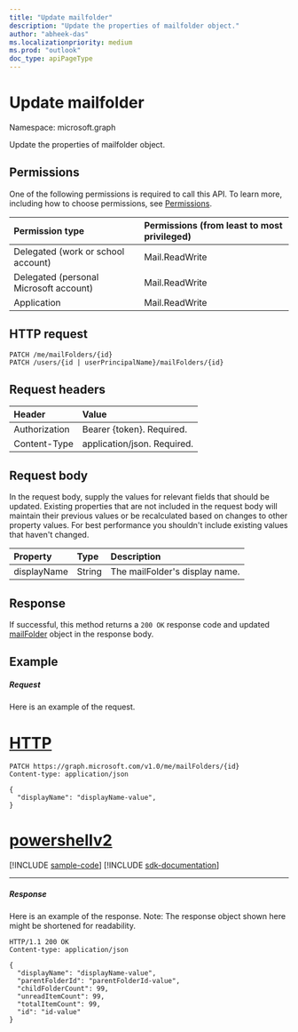```yaml
---
title: "Update mailfolder"
description: "Update the properties of mailfolder object."
author: "abheek-das"
ms.localizationpriority: medium
ms.prod: "outlook"
doc_type: apiPageType
---
```


# Update mailfolder

Namespace: microsoft.graph

Update the properties of mailfolder object.
## Permissions
One of the following permissions is required to call this API. To learn more, including how to choose permissions, see [Permissions](/graph/permissions-reference).

|Permission type      | Permissions (from least to most privileged)              |
|:--------------------|:---------------------------------------------------------|
|Delegated (work or school account) | Mail.ReadWrite    |
|Delegated (personal Microsoft account) | Mail.ReadWrite    |
|Application | Mail.ReadWrite |

## HTTP request
<!-- { "blockType": "ignored" } -->
```http
PATCH /me/mailFolders/{id}
PATCH /users/{id | userPrincipalName}/mailFolders/{id}
```
## Request headers
| Header       | Value |
|:---------------|:--------|
| Authorization  | Bearer {token}. Required.  |
| Content-Type  | application/json. Required.  |

## Request body
In the request body, supply the values for relevant fields that should be updated. Existing properties that are not included in the request body will maintain their previous values or be recalculated based on changes to other property values. For best performance you shouldn't include existing values that haven't changed.

| Property	   | Type	|Description|
|:---------------|:--------|:----------|
|displayName|String|The mailFolder's display name.|

## Response

If successful, this method returns a `200 OK` response code and updated [mailFolder](../resources/mailfolder.md) object in the response body.
## Example
##### Request
Here is an example of the request.

# [HTTP](#tab/http)
<!-- {
  "blockType": "request",
  "name": "update_mailfolder"
}-->
```http
PATCH https://graph.microsoft.com/v1.0/me/mailFolders/{id}
Content-type: application/json

{
  "displayName": "displayName-value",
}
```

# [powershellv2](#tab/powershellv2)
[!INCLUDE [sample-code](../includes/snippets/powershellv2/update-mailfolder-powershellv2-snippets.md)]
[!INCLUDE [sdk-documentation](../includes/snippets/snippets-sdk-documentation-link.md)]

---

##### Response
Here is an example of the response. Note: The response object shown here might be shortened for readability.
<!-- {
  "blockType": "response",
  "truncated": true,
  "@odata.type": "microsoft.graph.mailFolder"
} -->
```http
HTTP/1.1 200 OK
Content-type: application/json

{
  "displayName": "displayName-value",
  "parentFolderId": "parentFolderId-value",
  "childFolderCount": 99,
  "unreadItemCount": 99,
  "totalItemCount": 99,
  "id": "id-value"
}
```

<!-- uuid: 8fcb5dbc-d5aa-4681-8e31-b001d5168d79
2015-10-25 14:57:30 UTC -->
<!-- {
  "type": "#page.annotation",
  "description": "Update mailfolder",
  "keywords": "",
  "section": "documentation",
  "tocPath": "",
  "suppressions": [
  ]
}-->

